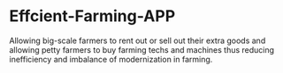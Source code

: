# Effcient-Farming-APP
Allowing big-scale farmers to rent out or sell out their extra goods and allowing petty farmers to buy farming techs and machines thus reducing inefficiency and imbalance of modernization in farming.
